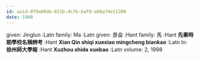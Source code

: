 ```yaml
---
id: uuid-0f0a08da-821b-4c7b-baf8-a66a74e11208
date: 1998
---
```


given: Jinglun :Latn
family: Ma :Latn
given: 景侖 :Hant
family: 馬 :Hant
**先秦時期學校名稱辨考** :Hant
**Xian Qin shiqi xuexiao mingcheng biankao** :Latn
In: 
**徐州師大學報** :Hant
**Xuzhou shida xuebao** :Latn
volume: 2, 1998
